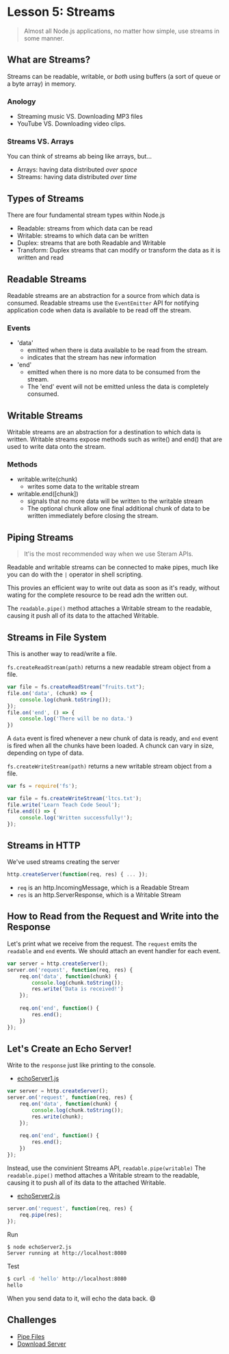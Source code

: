 # Lesson 5: Streams

> Almost all Node.js applications, no matter how simple, use streams in some manner.

## What are Streams?

Streams can be readable, writable, or *both* using buffers (a sort of queue or a byte array) in memory.

### Anology

- Streaming music VS. Downloading MP3 files
- YouTube VS. Downloading video clips.

### Streams VS. Arrays

You can think of streams ab being like arrays, but...
- Arrays: having data distributed *over space*
- Streams: having data distributed *over time*

## Types of Streams
There are four fundamental stream types within Node.js
- Readable: streams from which data can be read
- Writable: streams to which data can be written
- Duplex: streams that are both Readable and Writable
- Transform: Duplex streams that can modify or transform the data as it is written and read

## Readable Streams
Readable streams are an abstraction for a source from which data is consumed.
Readable streams use the `EventEmitter` API for notifying application code when data is available to be read off the stream.

### Events
- 'data'
	- emitted when there is data available to be read from the stream.
	- indicates that the stream has new information
- 'end'
	- emitted when there is no more data to be consumed from the stream.
	- The 'end' event will not be emitted unless the data is completely consumed.

## Writable Streams
Writable streams are an abstraction for a destination to which data is written.
Writable streams expose methods such as write() and end() that are used to write data onto the stream.

### Methods
- writable.write(chunk)
	- writes some data to the writable stream
- writable.end([chunk])
	- signals that no more data will be written to the writable stream
	- The optional chunk allow one final additional chunk of data to be written immediately before closing the stream.

## Piping Streams
> It'is the most recommended way when we use Steram APIs.

Readable and writable streams can be connected to make pipes, much like you can do with the `|` operator in shell scripting.

This provies an efficient way to write out data as soon as it's ready, without wating for the complete resource to be read adn the written out.

The `readable.pipe()` method attaches a Writable stream to the readable, causing it push all of its data to the attached Writable.

## Streams in File System
This is another way to read/write a file.

`fs.createReadStream(path)` returns a new readable stream object from a file.
```js
var file = fs.createReadStream("fruits.txt");
file.on('data', (chunk) => {
	console.log(chunk.toString());
});
file.on('end', () => {
	console.log('There will be no data.')
})
```

A `data` event is fired whenever a new chunk of data is ready, and `end` event is fired when all the chunks have been loaded.
A chunck can vary in size, depending on type of data.

`fs.createWriteStream(path)` returns a new writable stream object from a file.
```js
var fs = require('fs');

var file = fs.createWriteStream('ltcs.txt');
file.write('Learn Teach Code Seoul');
file.end(() => {
	console.log('Written successfully!');
});
```

## Streams in HTTP
We've used streams creating the server
```js
http.createServer(function(req, res) { ... });
```
- `req` is an http.IncomingMessage, which is a Readable Stream
- `res` is an http.ServerResponse, which is a Writable Stream

## How to Read from the Request and Write into the Response
Let's print what we receive from the request.
The `request` emits the `readable` and `end` events.
We should attach an event handler for each event.
```js
var server = http.createServer();
server.on('request', function(req, res) {
	req.on('data', function(chunk) {		
		console.log(chunk.toString());
		res.write('Data is received!')
	});
	
	req.on('end', function() {
		res.end();
	})
});
```

## Let's Create an Echo Server!

Write to the `response` just like printing to the console.
- [echoServer1.js](echoServer1.js)
```js
var server = http.createServer();
server.on('request', function(req, res) {
	req.on('data', function(chunk) {		
		console.log(chunk.toString());
		res.write(chunk);
	});
	
	req.on('end', function() {
		res.end();
	})
});
```

Instead, use the convinient Streams API, `readable.pipe(writable)`
The `readable.pipe()` method attaches a Writable stream to the readable, causing it to push all of its data to the attached Writable.

- [echoServer2.js](echoServer2.js)
```js
server.on('request', function(req, res) {
	req.pipe(res);
});
```

Run
```bash
$ node echoServer2.js
Server running at http://localhost:8080
```

Test
```bash
$ curl -d 'hello' http://localhost:8080
hello
```

When you send data to it, will echo the data back. :smile:

## Challenges
- [Pipe Files](challenges/pipeFiles.js)
- [Download Server](challenges/downloadServer.js)
